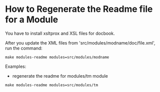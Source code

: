 # How to Regenerate the Readme file for a Module

You have to install xsltprox and XSL files for docbook.

After you update the XML files from 'src/modules/modname/doc/file.xml',
run the command:

    make modules-readme modules=src/modules/modname

Examples:

- regenerate the readme for modules/tm module

<!-- -->

    make modules-readme modules=src/modules/tm
